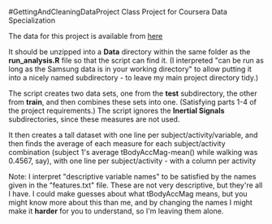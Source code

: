 #GettingAndCleaningDataProject
Class Project for Coursera Data Specialization

The data for this project is available from [here](https://d396qusza40orc.cloudfront.net/getdata%2Fprojectfiles%2FUCI%20HAR%20Dataset.zip )

It should be unzipped into a **Data** directory within the same folder as the **run_analysis.R** file so that the script can find it. (I interpreted "can be run as long as the Samsung data is in your working directory" to allow putting it into a nicely named subdirectory - to leave my main project directory tidy.)

The script creates two data sets, one from the **test** subdirectory, the other from **train**, and then combines these sets into one. (Satisfying parts 1-4 of the project requirements.) The script ignores the **Inertial Signals** subdirectories, since these measures are not used.

It then creates a tall dataset with one line per subject/activity/variable, and then finds the average of each measure for each subject/activity combination (subject 1's average tBodyAccMag-mean() while walking was 0.4567, say), with one line per subject/activity - with a column per activity

Note: I interpret "descriptive variable names" to be satisfied by the names given in the "features.txt" file. These are not very descriptive, but they're all I have. I could make guesses about what tBodyAccMag means, but you might know more about this than me, and by changing the names I might make it **harder** for you to understand, so I'm leaving them alone.




